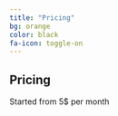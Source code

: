 ```yaml
---
title: "Pricing"
bg: orange
color: black
fa-icon: toggle-on
---
```


## Pricing

Started from 5$ per month

